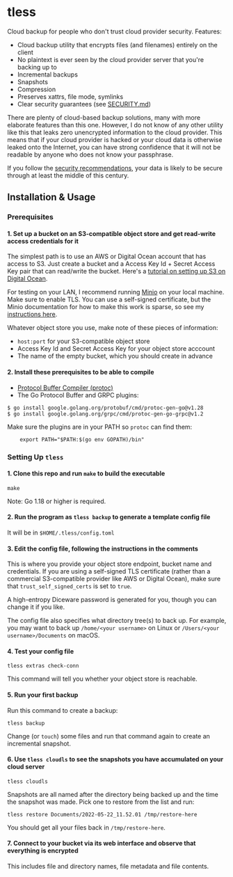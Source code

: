 # tless

Cloud backup for people who don't trust cloud provider security.  Features:

 - Cloud backup utility that encrypts files (and filenames) entirely on the client
 - No plaintext is ever seen by the cloud provider server that you're backing up to
 - Incremental backups
 - Snapshots
 - Compression
 - Preserves xattrs, file mode, symlinks
 - Clear security guarantees (see [SECURITY.md](docs/SECURITY.md))

There are plenty of cloud-based backup solutions, many with more elaborate features than this one.  However, I do not know of any other utility like this that leaks zero unencrypted information to the cloud provider.  This means that if your cloud provider is hacked or your cloud data is otherwise leaked onto the Internet, you can have strong confidence that it will not be readable by anyone who does not know your passphrase.  

If you follow the [security recommendations](docs/SECURITY.md), your data is likely to be secure through at least the middle of this century.

## Installation & Usage

### Prerequisites

#### 1.  Set up a bucket on an S3-compatible object store and get read-write access credentials for it

The simplest path is to use an AWS or Digital Ocean account that has access to S3.  Just create a bucket and a Access Key Id + Secret Access Key pair that can read/write the bucket.  Here's a [tutorial on setting up S3 on Digital Ocean](docs/DO-S3-TUTORIAL.md).

For testing on your LAN, I recommend running [Minio](https://docs.min.io/docs/minio-quickstart-guide.html) on your local machine.  Make sure to enable TLS.  You can use a self-signed certificate, but the Minio documentation for how to make this work is sparse, so see my [instructions here](docs/MINIO-TLS.md).

Whatever object store you use, make note of these pieces of information:

 - `host:port` for your S3-compatible object store
 - Access Key Id and Secret Access Key for your object store acccount
 - The name of the empty bucket, which you should create in advance
 
#### 2.  Install these prerequisites to be able to compile

 - [Protocol Buffer Compiler (protoc)](https://grpc.io/docs/protoc-installation/)
 - The Go Protocol Buffer and GRPC plugins:

```
$ go install google.golang.org/protobuf/cmd/protoc-gen-go@v1.28
$ go install google.golang.org/grpc/cmd/protoc-gen-go-grpc@v1.2
```

Make sure the plugins are in your PATH so `protoc` can find them:

```
    export PATH="$PATH:$(go env GOPATH)/bin"
```

### Setting Up `tless`

#### 1.  Clone this repo and run `make` to build the executable

```
make
```

Note: Go 1.18 or higher is required.

#### 2.  Run the program as `tless backup` to generate a template config file

It will be in `$HOME/.tless/config.toml`

#### 3.  Edit the config file, following the instructions in the comments

This is where you provide your object store endpoint, bucket name and credentials.  If you are using a self-signed TLS certificate (rather than a commercial S3-compatible provider like AWS or Digital Ocean), make sure that `trust_self_signed_certs` is set to `true`.

A high-entropy Diceware password is generated for you, though you can change it if you like.  

The config file also specifies what directory tree(s) to back up.  For example, you may want to back up `/home/<your username>` on Linux or `/Users/<your username>/Documents` on macOS.

####  4.  Test your config file 

```
tless extras check-conn
``` 

This command will tell you whether your object store is reachable.

####  5.  Run your first backup

Run this command to create a backup:

```
tless backup
```

Change (or `touch`) some files and run that command again to create an incremental snapshot.

#### 6.  Use `tless cloudls` to see the snapshots you have accumulated on your cloud server

```
tless cloudls
```

Snapshots are all named after the directory being backed up and the time the snapshot was made.  Pick one to restore from the list and run:

```
tless restore Documents/2022-05-22_11.52.01 /tmp/restore-here
```

You should get all your files back in `/tmp/restore-here`.

#### 7.  Connect to your bucket via its web interface and observe that everything is encrypted

This includes file and directory names, file metadata and file contents.
